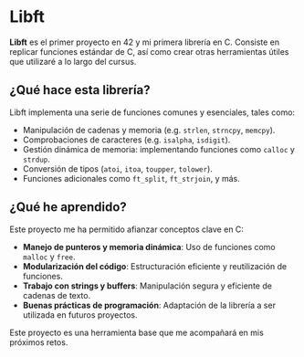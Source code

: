 # Libft

**Libft** es el primer proyecto en 42 y mi primera librería en C. Consiste en replicar funciones estándar de C, así como crear otras herramientas útiles que utilizaré a lo largo del cursus.

## ¿Qué hace esta librería?

Libft implementa una serie de funciones comunes y esenciales, tales como:

- Manipulación de cadenas y memoria (e.g. `strlen`, `strncpy`, `memcpy`).
- Comprobaciones de caracteres (e.g. `isalpha`, `isdigit`).
- Gestión dinámica de memoria: implementando funciones como `calloc` y `strdup`.
- Conversión de tipos (`atoi`, `itoa`, `toupper`, `tolower`).
- Funciones adicionales como `ft_split`, `ft_strjoin`, y más.

## ¿Qué he aprendido?

Este proyecto me ha permitido afianzar conceptos clave en C:

- **Manejo de punteros y memoria dinámica**: Uso de funciones como `malloc` y `free`.
- **Modularización del código**: Estructuración eficiente y reutilización de funciones.
- **Trabajo con strings y buffers**: Manipulación segura y eficiente de cadenas de texto.
- **Buenas prácticas de programación**: Adaptación de la librería a ser utilizada en futuros proyectos.

Este proyecto es una herramienta base que me acompañará en mis próximos retos.

